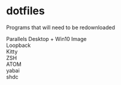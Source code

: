 # dotfiles

Programs that will need to be redownloaded

Parallels Desktop + Win10 Image  
Loopback  
Kitty  
ZSH  
ATOM  
yabai  
shdc
